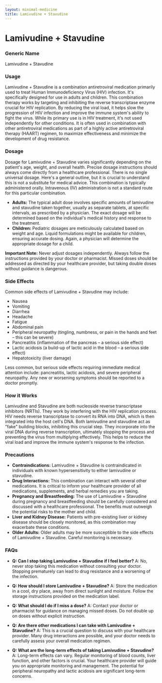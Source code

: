 ```yaml
---
layout: minimal-medicine
title: Lamivudine + Stavudine
---
```


# Lamivudine + Stavudine
### Generic Name
Lamivudine + Stavudine

### Usage

Lamivudine + Stavudine is a combination antiretroviral medication primarily used to treat Human Immunodeficiency Virus (HIV) infection.  It's specifically designed for use in adults and children.  This combination therapy works by targeting and inhibiting the reverse transcriptase enzyme crucial for HIV replication. By reducing the viral load, it helps slow the progression of HIV infection and improve the immune system's ability to fight the virus.  While its primary use is in HIV treatment, it's not used independently for other conditions.  It is often used in combination with other antiretroviral medications as part of a highly active antiretroviral therapy (HAART) regimen, to maximize effectiveness and minimize the development of drug resistance.


### Dosage

Dosage for Lamivudine + Stavudine varies significantly depending on the patient's age, weight, and overall health.  Precise dosage instructions should always come directly from a healthcare professional. There is no single universal dosage.  Here's a general outline, but it is crucial to understand this is not a substitute for medical advice.  This combination is typically administered orally.  Intravenous (IV) administration is not a standard route for this particular combination.

* **Adults:**  The typical adult dose involves specific amounts of lamivudine and stavudine taken together, usually as separate tablets, at specific intervals,  as prescribed by a physician.  The exact dosage will be determined based on the individual's medical history and response to the treatment.
* **Children:** Pediatric dosages are meticulously calculated based on weight and age.  Liquid formulations might be available for children, ensuring accurate dosing.  Again, a physician will determine the appropriate dosage for a child.

**Important Note:**  Never adjust dosages independently. Always follow the instructions provided by your doctor or pharmacist.  Missed doses should be addressed as directed by your healthcare provider, but taking double doses without guidance is dangerous.


### Side Effects

Common side effects of Lamivudine + Stavudine may include:

* Nausea
* Vomiting
* Diarrhea
* Headache
* Fatigue
* Abdominal pain
* Peripheral neuropathy (tingling, numbness, or pain in the hands and feet – this can be severe)
* Pancreatitis (inflammation of the pancreas – a serious side effect)
* Lactic acidosis (a build-up of lactic acid in the blood – a serious side effect)
* Hepatotoxicity (liver damage)

Less common, but serious side effects requiring immediate medical attention include:  pancreatitis, lactic acidosis, and severe peripheral neuropathy.  Any new or worsening symptoms should be reported to a doctor promptly.


### How it Works

Lamivudine and Stavudine are both nucleoside reverse transcriptase inhibitors (NRTIs).  They work by interfering with the HIV replication process.  HIV needs reverse transcriptase to convert its RNA into DNA, which is then integrated into the host cell's DNA. Both lamivudine and stavudine act as "fake" building blocks,  inhibiting this crucial step.  They incorporate into the viral DNA during reverse transcription, ultimately stopping the process and preventing the virus from multiplying effectively.  This helps to reduce the viral load and improve the immune system's response to the infection.


### Precautions

* **Contraindications:**  Lamivudine + Stavudine is contraindicated in individuals with known hypersensitivity to either lamivudine or stavudine.
* **Drug Interactions:** This combination can interact with several other medications.  It is critical to inform your healthcare provider of all medications, supplements, and herbal remedies you are taking.
* **Pregnancy and Breastfeeding:**  The use of Lamivudine + Stavudine during pregnancy and breastfeeding should be carefully considered and discussed with a healthcare professional. The benefits must outweigh the potential risks to the mother and child.
* **Liver and Kidney Disease:** Patients with pre-existing liver or kidney disease should be closely monitored, as this combination may exacerbate these conditions.
* **Older Adults:** Older adults may be more susceptible to the side effects of Lamivudine + Stavudine.  Careful monitoring is necessary.


### FAQs

* **Q: Can I stop taking Lamivudine + Stavudine if I feel better?**  A: No,  never stop taking this medication without consulting your doctor.  Stopping prematurely can lead to drug resistance and a worsening of the infection.

* **Q:  How should I store Lamivudine + Stavudine?** A: Store the medication in a cool, dry place, away from direct sunlight and moisture.  Follow the storage instructions provided on the medication label.

* **Q: What should I do if I miss a dose?** A:  Contact your doctor or pharmacist for guidance on managing missed doses. Do not double up on doses without explicit instruction.

* **Q:  Are there other medications I can take with Lamivudine + Stavudine?** A:  This is a crucial question to discuss with your healthcare provider.  Many drug interactions are possible, and your doctor needs to carefully assess your overall medication regimen.

* **Q:  What are the long-term effects of taking Lamivudine + Stavudine?** A: Long-term effects can vary.  Regular monitoring of blood counts, liver function, and other factors is crucial.  Your healthcare provider will guide you on appropriate monitoring and management.  The potential for peripheral neuropathy and lactic acidosis are significant long-term concerns.
